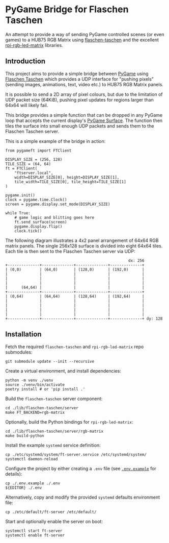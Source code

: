# PyGame Bridge for Flaschen Taschen

An attempt to provide a way of sending PyGame controlled scenes (or even games) to a HUB75 RGB Matrix using [flaschen-taschen](https://github.com/hzeller/flaschen-taschen) and the excellent [rpi-rgb-led-matrix](https://github.com/hzeller/rpi-rgb-led-matrix) libraries.

## Introduction

This project aims to provide a simple bridge between [PyGame](https://www.pygame.org) using [Flaschen Taschen](https://github.com/hzeller/flaschen-taschen) which provides a UDP interface for "pushing pixels" (sending images, animations, text, video etc.) to HUB75 RGB Matrix panels.

It is possible to send a 2D array of pixel colours, but due to the limitation of UDP packet size (64KiB), pushing pixel updates for regions larger than 64x64 will likely fail.

This bridge provides a simple function that can be dropped in any PyGame loop that accepts the current display's [PyGame Surface](https://www.pygame.org/docs/ref/surface.html). The function then tiles the surface into small enough UDP packets and sends them to the Flaschen Taschen server.

This is a simple example of the bridge in action:

    from pygameft import FTClient
    
    DISPLAY_SIZE = (256, 128)
    TILE_SIZE = (64, 64)
    ft = FTClient(
        "ftserver.local", 
        width=DISPLAY_SIZE[0], height=DISPLAY_SIZE[1], 
        tile_width=TILE_SIZE[0], tile_height=TILE_SIZE[1]
    )

    pygame.init()
    clock = pygame.time.Clock()
    screen = pygame.display.set_mode(DISPLAY_SIZE)

    while True:
        # game logic and blitting goes here
        ft.send_surface(screen)
        pygame.display.flip()
        clock.tick()

The following diagram illustrates a 4x2 panel arrangement of 64x64 RGB matrix panels. The single 256x128 surface is divided into eight 64x64 tiles. Each tile is then sent to the Flaschen Taschen server via UDP:
    
                                                          dx: 256
    +--------------+--------------+--------------+--------------+ 
    | (0,0)        | (64,0)       | (128,0)      | (192,0)      |
    |              |              |              |              |
    |              |              |              |              |
    |              |              |              |              |
    |      (64,64) |              |              |              |
    +--------------+--------------+--------------+--------------+ 
    | (0,64)       | (64,64)      | (128,64)     | (192,64)     |
    |              |              |              |              |
    |              |              |              |              |
    |              |              |              |              |
    |              |              |              |              |
    +--------------+--------------+--------------+--------------+ dy: 128
    

## Installation

Fetch the required `flaschen-taschen` and `rpi-rgb-led-matrix` repo submodules:

    git submodule update --init --recursive

Create a virtual environment, and install dependencies:

    python -m venv ./venv
    source ./venv/bin/activate
    poetry install # or 'pip install .'

Build the `flaschen-taschen` server component:

    cd ./lib/flaschen-taschen/server
    make FT_BACKEND=rgb-matrix

Optionally, build the Python bindings for `rpi-rgb-led-matrix`:

    cd ./lib/flaschen-taschen/server/rgb-matrix
    make build-python

Install the example `systemd` service definition:

    cp ./etc/systemd/system/ft-server.service /etc/systemd/system/
    systemctl daemon-reload

Configure the project by either creating a `.env` file (see [`.env.example`](./.env.example) for details):

    cp ./.env.example ./.env
    ${EDITOR} ./.env

Alternatively, copy and modify the provided `systemd` defaults environment file:

    cp ./etc/default/ft-server /etc/default/

Start and optionally enable the server on boot:

    systemctl start ft-server
    systemctl enable ft-server

